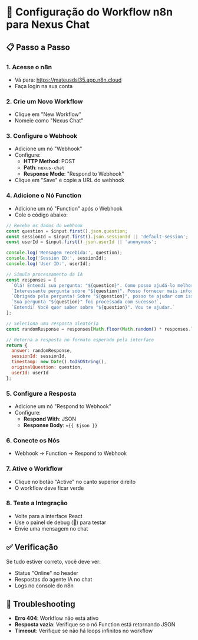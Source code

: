 # 🚀 Configuração do Workflow n8n para Nexus Chat

## 📋 Passo a Passo

### 1. Acesse o n8n
- Vá para: https://mateusdsl35.app.n8n.cloud
- Faça login na sua conta

### 2. Crie um Novo Workflow
- Clique em "New Workflow"
- Nomeie como "Nexus Chat"

### 3. Configure o Webhook
- Adicione um nó "Webhook"
- Configure:
  - **HTTP Method**: POST
  - **Path**: `nexus-chat`
  - **Response Mode**: "Respond to Webhook"
- Clique em "Save" e copie a URL do webhook

### 4. Adicione o Nó Function
- Adicione um nó "Function" após o Webhook
- Cole o código abaixo:

```javascript
// Recebe os dados do webhook
const question = $input.first().json.question;
const sessionId = $input.first().json.sessionId || 'default-session';
const userId = $input.first().json.userId || 'anonymous';

console.log('Mensagem recebida:', question);
console.log('Session ID:', sessionId);
console.log('User ID:', userId);

// Simula processamento da IA
const responses = [
  `Olá! Entendi sua pergunta: "${question}". Como posso ajudá-lo melhor?`,
  `Interessante pergunta sobre "${question}". Posso fornecer mais informações sobre isso.`,
  `Obrigado pela pergunta! Sobre "${question}", posso te ajudar com isso.`,
  `Sua pergunta "${question}" foi processada com sucesso!`,
  `Entendi! Você quer saber sobre "${question}". Vou te ajudar.`
];

// Seleciona uma resposta aleatória
const randomResponse = responses[Math.floor(Math.random() * responses.length)];

// Retorna a resposta no formato esperado pela interface
return {
  answer: randomResponse,
  sessionId: sessionId,
  timestamp: new Date().toISOString(),
  originalQuestion: question,
  userId: userId
};
```

### 5. Configure a Resposta
- Adicione um nó "Respond to Webhook"
- Configure:
  - **Respond With**: JSON
  - **Response Body**: `={{ $json }}`

### 6. Conecte os Nós
- Webhook → Function → Respond to Webhook

### 7. Ative o Workflow
- Clique no botão "Active" no canto superior direito
- O workflow deve ficar verde

### 8. Teste a Integração
- Volte para a interface React
- Use o painel de debug (🔧) para testar
- Envie uma mensagem no chat

## ✅ Verificação

Se tudo estiver correto, você deve ver:
- Status "Online" no header
- Respostas do agente IA no chat
- Logs no console do n8n

## 🔧 Troubleshooting

- **Erro 404**: Workflow não está ativo
- **Resposta vazia**: Verifique se o nó Function está retornando JSON
- **Timeout**: Verifique se não há loops infinitos no workflow
